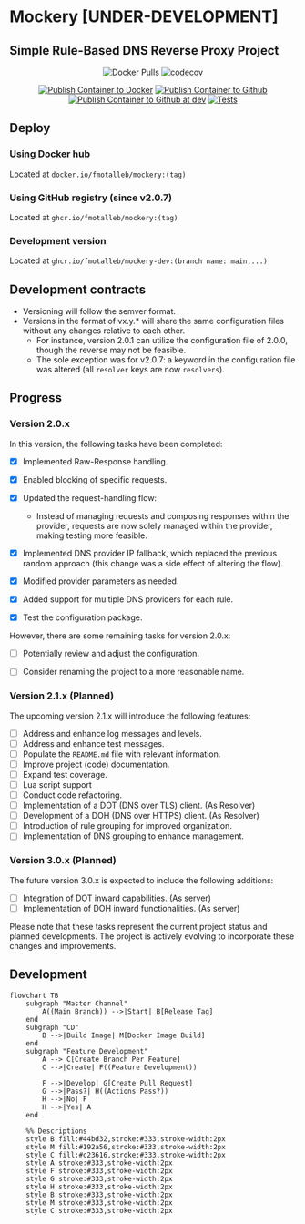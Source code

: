 # Mockery [**UNDER-DEVELOPMENT**]

## Simple Rule-Based DNS Reverse Proxy Project

<div align="center">

![Docker Pulls](https://img.shields.io/docker/pulls/fmotalleb/mockery) [![codecov](https://codecov.io/gh/FMotalleb/mockery/branch/main/graph/badge.svg?token=MPZZYK0LUJ)](https://codecov.io/gh/FMotalleb/mockery)

[![Publish Container to Docker](https://github.com/FMotalleb/mockery/actions/workflows/docker-reg.yml/badge.svg)](https://github.com/FMotalleb/mockery/actions/workflows/docker-reg.yml)
[![Publish Container to Github](https://github.com/FMotalleb/mockery/actions/workflows/github-reg.yml/badge.svg)](https://github.com/FMotalleb/mockery/actions/workflows/github-reg.yml)
[![Publish Container to Github at dev](https://github.com/FMotalleb/mockery/actions/workflows/github-reg-dev.yml/badge.svg)](https://github.com/FMotalleb/mockery/actions/workflows/github-reg-dev.yml)
[![Tests](https://github.com/FMotalleb/mockery/actions/workflows/tests.yml/badge.svg)](https://github.com/FMotalleb/mockery/actions/workflows/tests.yml)

</div>

## Deploy

### Using Docker hub

Located at `docker.io/fmotalleb/mockery:(tag)`

### Using GitHub registry (since v2.0.7)

Located at `ghcr.io/fmotalleb/mockery:(tag)`

### Development version

Located at `ghcr.io/fmotalleb/mockery-dev:(branch name: main,...)`

## Development contracts

* Versioning will follow the semver format.
* Versions in the format of vx.y.* will share the same configuration files without any changes relative to each other.
  * For instance, version 2.0.1 can utilize the configuration file of 2.0.0, though the reverse may not be feasible.
  * The sole exception was for v2.0.7: a keyword in the configuration file was altered (all `resolver` keys are now `resolvers`).

## Progress

### Version 2.0.x

In this version, the following tasks have been completed:

* [X] Implemented Raw-Response handling.
* [X] Enabled blocking of specific requests.
* [X] Updated the request-handling flow:
  * Instead of managing requests and composing responses within the provider, requests are now solely managed within the provider, making testing more feasible.
* [X] Implemented DNS provider IP fallback, which replaced the previous random approach (this change was a side effect of altering the flow).
* [X] Modified provider parameters as needed.
* [X] Added support for multiple DNS providers for each rule.
* [X] Test the configuration package.


However, there are some remaining tasks for version 2.0.x:

* [ ] Potentially review and adjust the configuration.
* [ ] Consider renaming the project to a more reasonable name.


### Version 2.1.x (Planned)

The upcoming version 2.1.x will introduce the following features:
* [ ] Address and enhance log messages and levels.
* [ ] Address and enhance test messages.
* [ ] Populate the `README.md` file with relevant information.
* [ ] Improve project (code) documentation.
* [ ] Expand test coverage.
* [ ] Lua script support
* [ ] Conduct code refactoring.
* [ ] Implementation of a DOT (DNS over TLS) client. (As Resolver)
* [ ] Development of a DOH (DNS over HTTPS) client. (As Resolver)
* [ ] Introduction of rule grouping for improved organization.
* [ ] Implementation of DNS grouping to enhance management.

### Version 3.0.x (Planned)

The future version 3.0.x is expected to include the following additions:

* [ ] Integration of DOT inward capabilities. (As server)
* [ ] Implementation of DOH inward functionalities. (As server)

Please note that these tasks represent the current project status and planned developments. The project is actively evolving to incorporate these changes and improvements.

## Development

```mermaid
flowchart TB
    subgraph "Master Channel"
        A((Main Branch)) -->|Start| B[Release Tag]
    end
    subgraph "CD"
        B -->|Build Image| M[Docker Image Build]
    end
    subgraph "Feature Development"
        A --> C[Create Branch Per Feature]
        C -->|Create| F((Feature Development))

        F -->|Develop| G[Create Pull Request]
        G -->|Pass?| H((Actions Pass?))
        H -->|No| F
        H -->|Yes| A
    end

    %% Descriptions
    style B fill:#44bd32,stroke:#333,stroke-width:2px
    style M fill:#192a56,stroke:#333,stroke-width:2px
    style C fill:#c23616,stroke:#333,stroke-width:2px
    style A stroke:#333,stroke-width:2px
    style F stroke:#333,stroke-width:2px
    style G stroke:#333,stroke-width:2px
    style H stroke:#333,stroke-width:2px
    style B stroke:#333,stroke-width:2px
    style M stroke:#333,stroke-width:2px
    style C stroke:#333,stroke-width:2px
```
